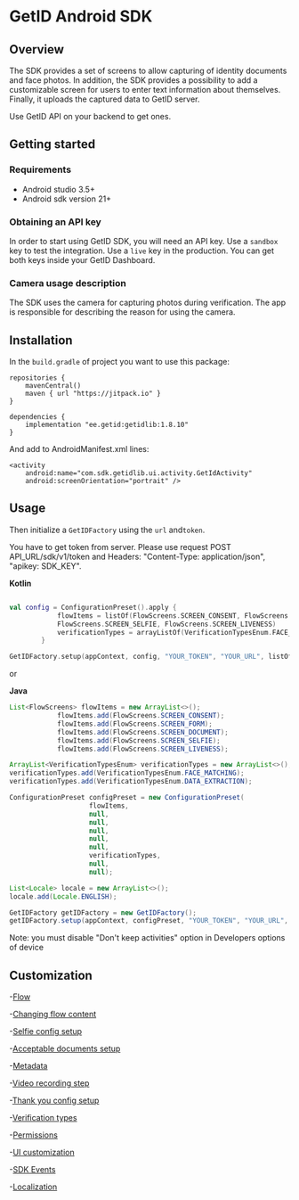 # GetID Android SDK

## Overview

The SDK provides a set of screens to allow capturing of identity documents and face photos. In addition, the SDK provides a possibility to add a customizable screen for users to enter text information about themselves. Finally, it uploads the captured data to GetID server.

 Use GetID API on your backend to get ones.

## Getting started

### Requirements

- Android studio 3.5+
- Android sdk version 21+

### Obtaining an API key

In order to start using GetID SDK, you will need an API key. Use a `sandbox` key to test the integration. Use a `live` key in the production. You can get both keys inside your GetID Dashboard.

### Camera usage description

The SDK uses the camera for capturing photos during verification. The app is responsible for describing the reason for using the camera.

## Installation

In the `build.gradle` of project you want to use this package:

```
repositories {
    mavenCentral()
    maven { url "https://jitpack.io" }
}

dependencies {
    implementation "ee.getid:getidlib:1.8.10"
}
```

And add to AndroidManifest.xml lines:

```
<activity
    android:name="com.sdk.getidlib.ui.activity.GetIdActivity"
    android:screenOrientation="portrait" />
```

## Usage

Then initialize a `GetIDFactory` using the `url` and`token`.

You have to get token from server. Please use request POST API_URL/sdk/v1/token and Headers: "Content-Type: application/json", "apikey: SDK_KEY".

**Kotlin**

```kotlin

val config = ConfigurationPreset().apply {
            flowItems = listOf(FlowScreens.SCREEN_CONSENT, FlowScreens.SCREEN_FORM, FlowScreens.SCREEN_DOCUMENT,
            FlowScreens.SCREEN_SELFIE, FlowScreens.SCREEN_LIVENESS)
            verificationTypes = arrayListOf(VerificationTypesEnum.FACE_MATCHING, VerificationTypesEnum.DATA_EXTRACTION)
        }

GetIDFactory.setup(appContext, config, "YOUR_TOKEN", "YOUR_URL", listOf(Locale.ENGLISH))
```

or

**Java**

```java
List<FlowScreens> flowItems = new ArrayList<>();
            flowItems.add(FlowScreens.SCREEN_CONSENT);
            flowItems.add(FlowScreens.SCREEN_FORM);
            flowItems.add(FlowScreens.SCREEN_DOCUMENT);
            flowItems.add(FlowScreens.SCREEN_SELFIE);
            flowItems.add(FlowScreens.SCREEN_LIVENESS);

ArrayList<VerificationTypesEnum> verificationTypes = new ArrayList<>();
verificationTypes.add(VerificationTypesEnum.FACE_MATCHING);
verificationTypes.add(VerificationTypesEnum.DATA_EXTRACTION);

ConfigurationPreset configPreset = new ConfigurationPreset(
                    flowItems,
                    null,
                    null,
                    null,
                    null,
                    null,
                    verificationTypes,
                    null,
                    null);

List<Locale> locale = new ArrayList<>();
locale.add(Locale.ENGLISH);

GetIDFactory getIDFactory = new GetIDFactory();
getIDFactory.setup(appContext, configPreset, "YOUR_TOKEN", "YOUR_URL", locale, null);
```

Note: you must disable "Don't keep activities" option in Developers options of device

## Customization

-[Flow](https://github.com/vvorld/getid-android-sdk/blob/master/documentation/Flow.md)

-[Changing flow content](https://github.com/vvorld/getid-android-sdk/blob/master/documentation/Changing%20flow%20content.md)

-[Selfie config setup](https://github.com/vvorld/getid-android-sdk/blob/master/documentation/Selfie%20config%20setup.md)

-[Acceptable documents setup](https://github.com/vvorld/getid-android-sdk/blob/master/documentation/Acceptable%20documents%20setup.md)

-[Metadata](https://github.com/vvorld/getid-android-sdk/blob/master/documentation/Metadata.md)

-[Video recording step](https://github.com/vvorld/getid-android-sdk/blob/master/documentation/Video%20recording%20config%20setup.md)

-[Thank you config setup](https://github.com/vvorld/getid-android-sdk/blob/master/documentation/Thank%20you%20config%20setup.md)

-[Verification types](https://github.com/vvorld/getid-android-sdk/blob/master/documentation/Verification%20types.md)

-[Permissions](https://github.com/vvorld/getid-android-sdk/blob/master/documentation/Permissions.md)

-[UI customization](https://github.com/vvorld/getid-android-sdk/blob/master/documentation/UI%20customization.md)

-[SDK Events](https://github.com/vvorld/getid-android-sdk/blob/master/documentation/SDK%20Events.md)

-[Localization](https://github.com/vvorld/getid-android-sdk/blob/master/documentation/Localization.md)
